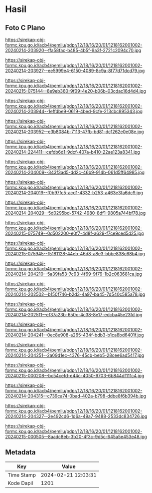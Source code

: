 # Hasil

## Foto C Plano

https://sirekap-obj-formc.kpu.go.id/acb4/pemilu/pdpr/12/18/16/20/01/1218162001002-20240214-203920--ffa58fac-b485-4b5f-9a3f-2721c2094c70.jpg

https://sirekap-obj-formc.kpu.go.id/acb4/pemilu/pdpr/12/18/16/20/01/1218162001002-20240214-203927--ee5999e4-6150-4089-8c9a-8f77d71dcd79.jpg

https://sirekap-obj-formc.kpu.go.id/acb4/pemilu/pdpr/12/18/16/20/01/1218162001002-20240215-075144--8e9eb360-9f09-4e20-b06b-03cdac16d4d4.jpg

https://sirekap-obj-formc.kpu.go.id/acb4/pemilu/pdpr/12/18/16/20/01/1218162001002-20240214-203944--1effdbe9-0619-4bed-9cfe-213cbc895343.jpg

https://sirekap-obj-formc.kpu.go.id/acb4/pemilu/pdpr/12/18/16/20/01/1218162001002-20240214-203952--e3b8084b-7113-47fb-bd81-dc1262e0e08e.jpg

https://sirekap-obj-formc.kpu.go.id/acb4/pemilu/pdpr/12/18/16/20/01/1218162001002-20240214-224411--cefdb6d1-9dcf-407a-b410-22ae123a8341.jpg

https://sirekap-obj-formc.kpu.go.id/acb4/pemilu/pdpr/12/18/16/20/01/1218162001002-20240214-204009--343f3ad5-dd2c-46b9-914b-061d5ff64985.jpg

https://sirekap-obj-formc.kpu.go.id/acb4/pemilu/pdpr/12/18/16/20/01/1218162001002-20240214-204019--f0b97fc5-acd1-4332-b253-a463e3fa6dc9.jpg

https://sirekap-obj-formc.kpu.go.id/acb4/pemilu/pdpr/12/18/16/20/01/1218162001002-20240214-204029--5d0295bd-5742-4980-8df1-9805a744bf78.jpg

https://sirekap-obj-formc.kpu.go.id/acb4/pemilu/pdpr/12/18/16/20/01/1218162001002-20240215-075749--0d502200-e0f7-4d8f-a629-f7ce9ced5d25.jpg

https://sirekap-obj-formc.kpu.go.id/acb4/pemilu/pdpr/12/18/16/20/01/1218162001002-20240215-075945--f5181128-44eb-46d8-a8e3-bbbe838c68b4.jpg

https://sirekap-obj-formc.kpu.go.id/acb4/pemilu/pdpr/12/18/16/20/01/1218162001002-20240214-204210--5a39fa53-7c93-4f69-9f79-1b2c063681ca.jpg

https://sirekap-obj-formc.kpu.go.id/acb4/pemilu/pdpr/12/18/16/20/01/1218162001002-20240214-202502--b150f746-b2d3-4a97-ba45-7d540c585a78.jpg

https://sirekap-obj-formc.kpu.go.id/acb4/pemilu/pdpr/12/18/16/20/01/1218162001002-20240214-202511--ef37a23b-650c-4c38-8e17-edcba45e23fd.jpg

https://sirekap-obj-formc.kpu.go.id/acb4/pemilu/pdpr/12/18/16/20/01/1218162001002-20240214-204241--0ec8e908-a265-434f-bdb3-b1ca8bd6401f.jpg

https://sirekap-obj-formc.kpu.go.id/acb4/pemilu/pdpr/12/18/16/20/01/1218162001002-20240214-204251--2a09d1ec-4376-45cb-beb5-28cee6ad5417.jpg

https://sirekap-obj-formc.kpu.go.id/acb4/pemilu/pdpr/12/18/16/20/01/1218162001002-20240215-000208--bc54cefd-e44c-4050-9703-6b844df111c4.jpg

https://sirekap-obj-formc.kpu.go.id/acb4/pemilu/pdpr/12/18/16/20/01/1218162001002-20240214-204315--c739ca74-0bad-402a-b798-ddbe8f6b394b.jpg

https://sirekap-obj-formc.kpu.go.id/acb4/pemilu/pdpr/12/18/16/20/01/1218162001002-20240214-204327--2e492cd6-1d6a-49a7-9488-2533dc834726.jpg

https://sirekap-obj-formc.kpu.go.id/acb4/pemilu/pdpr/12/18/16/20/01/1218162001002-20240215-000505--8aadc8eb-3b20-4f3c-9d5c-645a5e453e48.jpg


## Metadata

| Key        | Value               |
| ---------- | ------------------- |
| Time Stamp | 2024-02-21 12:03:31 |
| Kode Dapil | 1201                |




